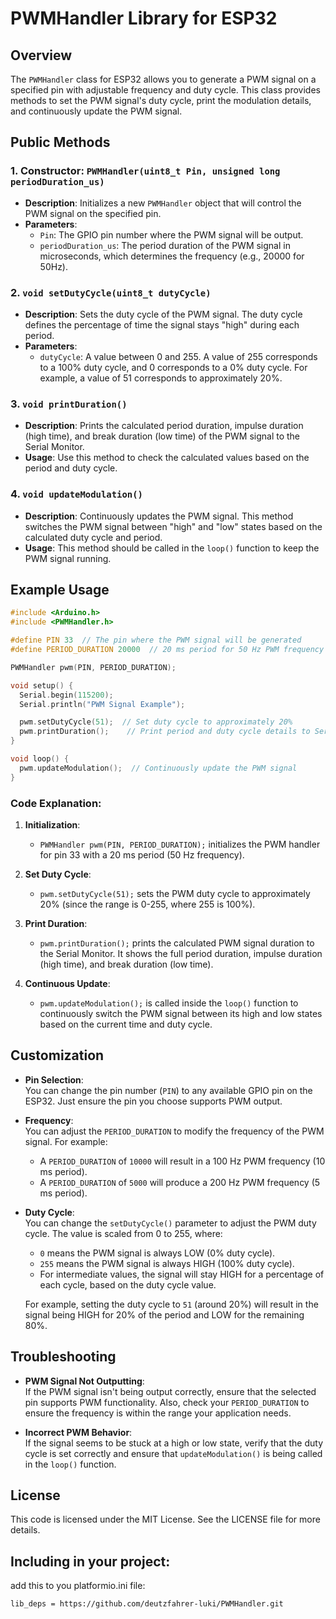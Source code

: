 # PWMHandler Library for ESP32

## Overview
The `PWMHandler` class for ESP32 allows you to generate a PWM signal on a specified pin with adjustable frequency and duty cycle. This class provides methods to set the PWM signal's duty cycle, print the modulation details, and continuously update the PWM signal.

## Public Methods

### 1. **Constructor**: `PWMHandler(uint8_t Pin, unsigned long periodDuration_us)`
   - **Description**: Initializes a new `PWMHandler` object that will control the PWM signal on the specified pin.
   - **Parameters**:
     - `Pin`: The GPIO pin number where the PWM signal will be output.
     - `periodDuration_us`: The period duration of the PWM signal in microseconds, which determines the frequency (e.g., 20000 for 50Hz).

### 2. **`void setDutyCycle(uint8_t dutyCycle)`**
   - **Description**: Sets the duty cycle of the PWM signal. The duty cycle defines the percentage of time the signal stays "high" during each period.
   - **Parameters**:
     - `dutyCycle`: A value between 0 and 255. A value of 255 corresponds to a 100% duty cycle, and 0 corresponds to a 0% duty cycle. For example, a value of 51 corresponds to approximately 20%.
  
### 3. **`void printDuration()`**
   - **Description**: Prints the calculated period duration, impulse duration (high time), and break duration (low time) of the PWM signal to the Serial Monitor.
   - **Usage**: Use this method to check the calculated values based on the period and duty cycle.

### 4. **`void updateModulation()`**
   - **Description**: Continuously updates the PWM signal. This method switches the PWM signal between "high" and "low" states based on the calculated duty cycle and period.
   - **Usage**: This method should be called in the `loop()` function to keep the PWM signal running.

## Example Usage

```cpp
#include <Arduino.h>
#include <PWMHandler.h>

#define PIN 33  // The pin where the PWM signal will be generated
#define PERIOD_DURATION 20000  // 20 ms period for 50 Hz PWM frequency

PWMHandler pwm(PIN, PERIOD_DURATION);

void setup() {
  Serial.begin(115200);
  Serial.println("PWM Signal Example");

  pwm.setDutyCycle(51);  // Set duty cycle to approximately 20%
  pwm.printDuration();    // Print period and duty cycle details to Serial Monitor
}

void loop() {
  pwm.updateModulation();  // Continuously update the PWM signal
}
```
### Code Explanation:
1. **Initialization**:
   - `PWMHandler pwm(PIN, PERIOD_DURATION);` initializes the PWM handler for pin 33 with a 20 ms period (50 Hz frequency).
   
2. **Set Duty Cycle**:
   - `pwm.setDutyCycle(51);` sets the PWM duty cycle to approximately 20% (since the range is 0-255, where 255 is 100%).

3. **Print Duration**:
   - `pwm.printDuration();` prints the calculated PWM signal duration to the Serial Monitor. It shows the full period duration, impulse duration (high time), and break duration (low time).

4. **Continuous Update**:
   - `pwm.updateModulation();` is called inside the `loop()` function to continuously switch the PWM signal between its high and low states based on the current time and duty cycle.

## Customization
- **Pin Selection**:  
   You can change the pin number (`PIN`) to any available GPIO pin on the ESP32. Just ensure the pin you choose supports PWM output.

- **Frequency**:  
   You can adjust the `PERIOD_DURATION` to modify the frequency of the PWM signal. For example:
   - A `PERIOD_DURATION` of `10000` will result in a 100 Hz PWM frequency (10 ms period).
   - A `PERIOD_DURATION` of `5000` will produce a 200 Hz PWM frequency (5 ms period).

- **Duty Cycle**:  
   You can change the `setDutyCycle()` parameter to adjust the PWM duty cycle. The value is scaled from 0 to 255, where:
   - `0` means the PWM signal is always LOW (0% duty cycle).
   - `255` means the PWM signal is always HIGH (100% duty cycle).
   - For intermediate values, the signal will stay HIGH for a percentage of each cycle, based on the duty cycle value.

   For example, setting the duty cycle to `51` (around 20%) will result in the signal being HIGH for 20% of the period and LOW for the remaining 80%.

## Troubleshooting
- **PWM Signal Not Outputting**:  
   If the PWM signal isn't being output correctly, ensure that the selected pin supports PWM functionality. Also, check your `PERIOD_DURATION` to ensure the frequency is within the range your application needs.
  
- **Incorrect PWM Behavior**:  
   If the signal seems to be stuck at a high or low state, verify that the duty cycle is set correctly and ensure that `updateModulation()` is being called in the `loop()` function.

## License

This code is licensed under the MIT License. See the LICENSE file for more details.

## Including in your project:
add this to you platformio.ini file:
```bash
lib_deps = https://github.com/deutzfahrer-luki/PWMHandler.git
```
